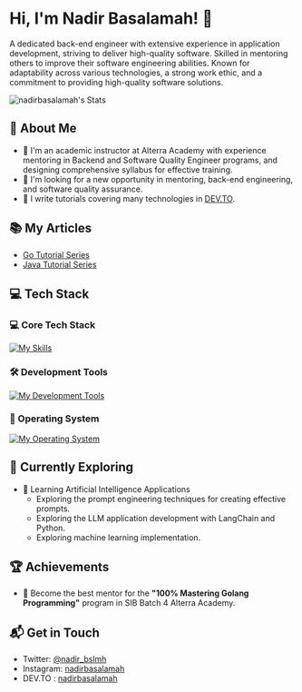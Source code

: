 # Hi, I'm Nadir Basalamah! 👋

A dedicated back-end engineer with extensive experience in application development, striving to deliver high-quality software. Skilled in mentoring others to improve their software engineering abilities. Known for adaptability across various technologies, a strong work ethic, and a commitment to providing high-quality software solutions.

![nadirbasalamah's Stats](https://github-readme-stats.vercel.app/api?username=nadirbasalamah&theme=vue-dark&show_icons=true&hide_border=true&count_private=true)

## 🚀 About Me

- 🔭 I'm an academic instructor at Alterra Academy with experience mentoring in Backend and Software Quality Engineer programs, and designing comprehensive syllabus for effective training.
- 🔎 I'm looking for a new opportunity in mentoring, back-end engineering, and software quality assurance.
- 📝 I write tutorials covering many technologies in [DEV.TO](https://dev.to/nadirbasalamah).

## 📚 My Articles

- [Go Tutorial Series](https://dev.to/nadirbasalamah/series/6734)
- [Java Tutorial Series](https://dev.to/nadirbasalamah/series/12886)

## 💻 Tech Stack

### 💻 Core Tech Stack

[![My Skills](https://skillicons.dev/icons?i=go,java,python,js,nodejs,laravel,mysql,mongodb,gherkin,selenium)](https://skillicons.dev)

### 🛠 Development Tools

[![My Development Tools](https://skillicons.dev/icons?i=git,bash,vscode,postman,docker,notion)](https://skillicons.dev)

### 📀 Operating System

[![My Operating System](https://skillicons.dev/icons?i=windows,linux)](https://skillicons.dev)

## 🌱 Currently Exploring

- 🚀 Learning Artificial Intelligence Applications
  - Exploring the prompt engineering techniques for creating effective prompts.
  - Exploring the LLM application development with LangChain and Python.
  - Exploring machine learning implementation.

## 🏆 Achievements

- 🌟 Become the best mentor for the **"100% Mastering Golang Programming"** program in SIB Batch 4 Alterra Academy.

## 📬 Get in Touch

- Twitter: [@nadir_bslmh](https://x.com/nadir_bslmh)
- Instagram: [nadirbasalamah](https://www.instagram.com/nadirbasalamah/)
- DEV.TO : [nadirbasalamah](https://dev.to/nadirbasalamah)
